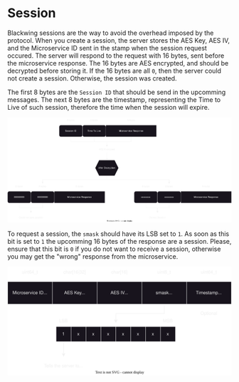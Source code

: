 # Session

Blackwing sessions are the way to avoid the overhead imposed by the protocol. When you create a session, the server stores the AES Key, AES IV, and the Microservice ID sent in the stamp when the session request occured. The server will respond to the request with 16 bytes, sent before the microservice response. The 16 bytes are AES encrypted, and should be decrypted before storing it. If the 16 bytes are all `0`, then the server could not create a session. Otherwise, the session was created.

The first 8 bytes are the `Session ID` that should be send in the upcomming messages. The next 8 bytes are the timestamp, representing the Time to Live of such session, therefore the time when the session will expire. 

![alt text](figs/session_response.svg)

To request a session, the `smask` should have its LSB set to `1`. As soon as this bit is set to `1` the upcomming 16 bytes of the response are a session. Please, ensure that this bit is `0` if you do not want to receive a session, otherwise you may get the "wrong" response from the microservice.

![alt text](figs/request_session.svg)